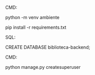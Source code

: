 CMD:

python -m venv ambiente

pip install -r requirements.txt


SQL:

CREATE DATABASE biblioteca-backend;


CMD:

python manage.py createsuperuser

